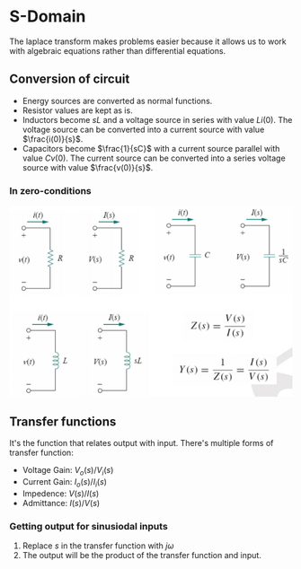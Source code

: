 # S-Domain
The laplace transform makes problems easier because it allows us to work with algebraic equations rather than differential equations.

## Conversion of circuit
- Energy sources are converted as normal functions.
- Resistor values are kept as is.
- Inductors become $sL$ and a voltage source in series with value $Li(0)$. The voltage source can be converted into a current source with value $\frac{i(0)}{s}$.
- Capacitors become $\frac{1}{sC}$ with a current source parallel with value $Cv(0)$. The current source can be converted into a series voltage source with value $\frac{v(0)}{s}$.

### In zero-conditions
![picture 1](assets/lecture10-laplaceFinal.png)  

## Transfer functions
It's the function that relates output with input. There's multiple forms of transfer function: 
- Voltage Gain: $V_o(s)/V_i(s)$
- Current Gain: $I_o(s)/I_i(s)$
- Impedence: $V(s)/I(s)$
- Admittance: $I(s)/V(s)$

### Getting output for sinusiodal inputs
1. Replace $s$ in the transfer function with $j\omega$
2. The output will be the product of the transfer function and input.